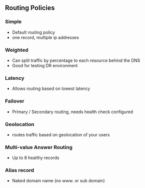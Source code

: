 

## Routing Policies

### Simple
- Default routing policy
- one record, multiple ip addresses

### Weighted
- Can split traffic by percentage to each resource behind the DNS
- Good for testing DR environment

### Latency
- Allows routing based on lowest latency

### Failover
- Primary / Secondary routing, needs health check configured

### Geolocation
- routes traffic based on geolocation of your users

### Multi-value Answer Routing
- Up to 8 healthy records
    
### Alias record
- Naked domain name (no www. or sub domain)